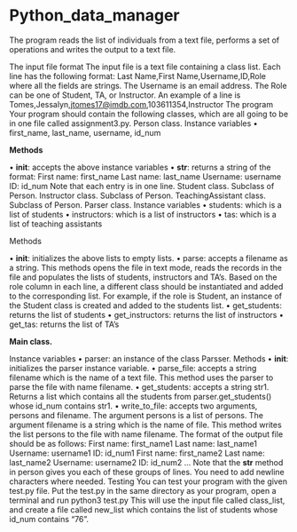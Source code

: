 # Python_data_manager
The program reads the list of individuals from a text file, performs a set of operations and writes the output to a text file.

The input file format
The input file is a text file containing a class list. Each line has the following format:
Last Name,First Name,Username,ID,Role
where all the fields are strings. The Username is an email address. The Role can be one of Student,
TA, or Instructor. An example of a line is
Tomes,Jessalyn,jtomes17@imdb.com,103611354,Instructor
The program
Your program should contain the following classes, which are all going to be in one file called
assignment3.py.
Person class.
Instance variables
• first_name, last_name, username, id_num

**Methods**

• __init__: accepts the above instance variables
• __str__: returns a string of the format:
First name: first_name
Last name: last_name
Username: username
ID: id_num
Note that each entry is in one line.
Student class.
Subclass of Person.
Instructor class.
Subclass of Person.
TeachingAssistant class.
Subclass of Person.
Parser class.
Instance variables
• students: which is a list of students
• instructors: which is a list of instructors
• tas: which is a list of teaching assistants

Methods

• __init__: initializes the above lists to empty lists.
• parse: accepts a filename as a string. This methods opens the file in text mode, reads the
records in the file and populates the lists of students, instructors and TA’s. Based on the role
column in each line, a different class should be instantiated and added to the corresponding
list. For example, if the role is Student, an instance of the Student class is created and added to
the students list.
• get_students: returns the list of students
• get_instructors: returns the list of instructors
• get_tas: returns the list of TA’s

**Main class.**

Instance variables
• parser: an instance of the class Parsser.
Methods
• __init__: initializes the parser instance variable.
• parse_file: accepts a string filename which is the name of a text file. This method uses
the parser to parse the file with name filename.
• get_students: accepts a string str1. Returns a list which contains all the students from
parser.get_students() whose id_num contains str1.
• write_to_file: accepts two arguments, persons and filename. The argument persons
is a list of persons. The argument filename is a string which is the name of file. This method
writes the list persons to the file with name filename. The format of the output file should
be as follows:
First name: first_name1
Last name: last_name1
Username: username1
ID: id_num1
First name: first_name2
Last name: last_name2
Username: username2
ID: id_num2
...
Note that the __str__ method in person gives you each of these groups of lines. You need to
add newline characters where needed.
Testing
You can test your program with the given test.py file. Put the test.py in the same directory as
your program, open a terminal and run
python3 test.py
This will use the input file called class_list, and create a file called new_list which contains the list of
students whose id_num contains “76”.

